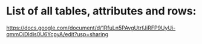 # List of all tables, attributes and rows:
https://docs.google.com/document/d/1RfuLn5PAvgUtrfJiRFP9UyUi-qmmOiDIdis0U6YcpyA/edit?usp=sharing
